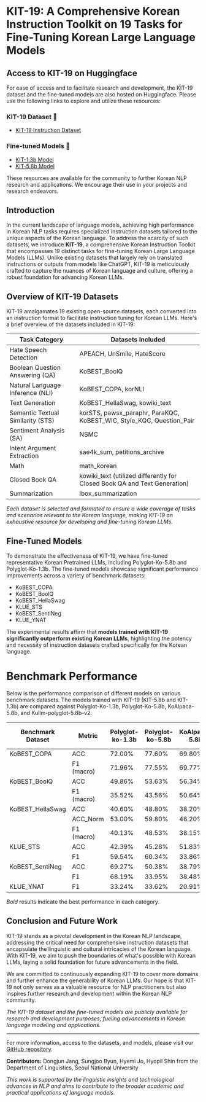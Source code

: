 # KIT-19: A Comprehensive Korean Instruction Toolkit on 19 Tasks for Fine-Tuning Korean Large Language Models

## Access to KIT-19 on Huggingface

For ease of access and to facilitate research and development, the KIT-19 dataset and the fine-tuned models are also hosted on Huggingface. Please use the following links to explore and utilize these resources:

### KIT-19 Dataset 🤗
- [KIT-19 Instruction Dataset](https://huggingface.co/datasets/Junmai/kit-19-instruction-100000)

### Fine-tuned Models 🤗
- [KIT-1.3b Model](https://huggingface.co/Junmai/KIT-1.3b)
- [KIT-5.8b Model](https://huggingface.co/Junmai/KIT-5.8b)

These resources are available for the community to further Korean NLP research and applications. We encourage their use in your projects and research endeavors.

## Introduction

In the current landscape of language models, achieving high performance in Korean NLP tasks requires specialized instruction datasets tailored to the unique aspects of the Korean language. To address the scarcity of such datasets, we introduce **KIT-19**, a comprehensive Korean Instruction Toolkit that encompasses 19 distinct tasks for fine-tuning Korean Large Language Models (LLMs). Unlike existing datasets that largely rely on translated instructions or outputs from models like ChatGPT, KIT-19 is meticulously crafted to capture the nuances of Korean language and culture, offering a robust foundation for advancing Korean LLMs.

## Overview of KIT-19 Datasets

KIT-19 amalgamates 19 existing open-source datasets, each converted into an instruction format to facilitate instruction tuning for Korean LLMs. Here's a brief overview of the datasets included in KIT-19:

| Task Category                         | Datasets Included                                                                                        |
|---------------------------------------|----------------------------------------------------------------------------------------------------------|
| Hate Speech Detection                 | APEACH, UnSmile, HateScore                                                                               |
| Boolean Question Answering (QA)       | KoBEST\_BoolQ                                                                                            |
| Natural Language Inference (NLI)      | KoBEST\_COPA, korNLI                                                                                     |
| Text Generation                       | KoBEST\_HellaSwag, kowiki\_text                                                                          |
| Semantic Textual Similarity (STS)     | korSTS, pawsx\_paraphr, ParaKQC, KoBEST\_WIC, Style\_KQC, Question\_Pair                                 |
| Sentiment Analysis (SA)               | NSMC                                                                                                     |
| Intent Argument Extraction            | sae4k\_sum, petitions\_archive                                                                           |
| Math                                  | math\_korean                                                                                             |
| Closed Book QA                        | kowiki\_text (utilized differently for Closed Book QA and Text Generation)                              |
| Summarization                         | lbox\_summarization                                                                                      |

_Each dataset is selected and formated to ensure a wide coverage of tasks and scenarios relevant to the Korean language, making KIT-19 an exhaustive resource for developing and fine-tuning Korean LLMs._

## Fine-Tuned Models

To demonstrate the effectiveness of KIT-19, we have fine-tuned representative Korean Pretrained LLMs, including Polyglot-Ko-5.8b and Polyglot-Ko-1.3b. The fine-tuned models showcase significant performance improvements across a variety of benchmark datasets:

- KoBEST\_COPA
- KoBEST\_BoolQ
- KoBEST\_HellaSwag
- KLUE\_STS
- KoBEST\_SentiNeg
- KLUE\_YNAT

The experimental results affirm that **models trained with KIT-19 significantly outperform existing Korean LLMs**, highlighting the potency and necessity of instruction datasets crafted specifically for the Korean language.

# Benchmark Performance

Below is the performance comparison of different models on various benchmark datasets. The models trained with KIT-19 (KIT-5.8b and KIT-1.3b) are compared against Polyglot-Ko-1.3b, Polyglot-Ko-5.8b, KoAlpaca-5.8b, and Kullm-polyglot-5.8b-v2.

| Benchmark Dataset        | Metric      | Polyglot-ko-1.3b | Polyglot-ko-5.8b | KoAlpaca-5.8B | kullm-polyglot-5.8b-v2 | KIT-5.8b       | KIT-1.3b       |
|--------------------------|-------------|------------------|------------------|---------------|------------------------|----------------|----------------|
| KoBEST\_COPA             | ACC         | 72.00%           | 77.60%           | 69.80%        | 76.60%                 | **91.60%**     | 83.80%         |
|                          | F1 (macro)  | 71.96%           | 77.55%           | 69.77%        | 76.53%                 | **91.59%**     | 83.78%         |
| KoBEST\_BoolQ            | ACC         | 49.86%           | 53.63%           | 56.34%        | 50.28%                 | **66.24%**     | 50.71%         |
|                          | F1 (macro)  | 35.52%           | 43.56%           | 50.64%        | 33.71%                 | **66.14%**     | 34.78%         |
| KoBEST\_HellaSwag        | ACC         | 40.60%           | 48.80%           | 38.20%        | 44.40%                 | **97.60%**     | 81.60%         |
|                          | ACC\_Norm   | 53.00%           | 59.80%           | 46.20%        | 55.20%                 | **98.20%**     | 89.80%         |
|                          | F1 (macro)  | 40.13%           | 48.53%           | 38.15%        | 44.25%                 | **97.61%**     | 81.49%         |
| KLUE\_STS                | ACC         | 42.39%           | 45.28%           | 51.83%        | 42.39%                 | **65.51%**     | 42.20%         |
|                          | F1          | 59.54%           | 60.34%           | 33.86%        | 59.54%                 | **69.71%**     | 56.52%         |
| KoBEST\_SentiNeg         | ACC         | 69.27%           | 50.38%           | 38.79%        | 50.38%                 | 71.54%         | **80.86%**     |
|                          | F1          | 68.19%           | 33.95%           | 38.48%        | 33.50%                 | 68.98%         | **80.86%**     |
| KLUE\_YNAT               | F1          | 33.24%           | 33.62%           | 20.91%        | 32.20%                 | 28.15%         | **38.34%**     |

*Bold* results indicate the best performance in each category.

## Conclusion and Future Work

KIT-19 stands as a pivotal development in the Korean NLP landscape, addressing the critical need for comprehensive instruction datasets that encapsulate the linguistic and cultural intricacies of the Korean language. With KIT-19, we aim to push the boundaries of what's possible with Korean LLMs, laying a solid foundation for future advancements in the field.

We are committed to continuously expanding KIT-19 to cover more domains and further enhance the generability of Korean LLMs. Our hope is that KIT-19 not only serves as a valuable resource for NLP practitioners but also inspires further research and development within the Korean NLP community.

_The KIT-19 dataset and the fine-tuned models are publicly available for research and development purposes, fueling advancements in Korean language modeling and applications._

---

For more information, access to the datasets, and models, please visit our [GitHub repository]([https://github.com/KIT-19/Korean-Instruction-Toolkit](https://github.com/qwer4107/kit-19/blob/main/README.md)).

**Contributors:** Dongjun Jang, Sungjoo Byun, Hyemi Jo, Hyopil Shin from the Department of Linguistics, Seoul National University

_This work is supported by the linguistic insights and technological advances in NLP and aims to contribute to the broader academic and practical applications of language models._
